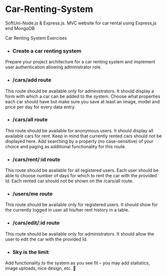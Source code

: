 # Car-Renting-System
SoftUni-Node.js &amp; Express.js. MVC website for car rental using Express,js end MongoDB

Car Renting System Exercises

* ###	Create a car renting system
Prepare your project architecture for a car renting system and implement user authentication allowing administrator role.
* ###	 /cars/add route
This route should be available only for administrators. It should display a form with which a car can be added to the system. Choose what properties each car should have but make sure you save at least an image, model and price per day for every data entry.
* ###	 /cars/all route
This route should be available for anonymous users. It should display all available cars for rent. Keep in mind that currently rented cars should not be displayed here. Add searching by a property (no case-sensitive) of your choice and paging as additional functionality for this route. 
* ###	 /cars/rent/:id route
This route should be available for all registered users. Each user should be able to choose number of days for which to rent the car with the provided Id. Each rented car should not be shown on the /cars/all route.
* ###	 /users/me route
This route should be available only for registered users. It should show for the currently logged in user all his/her rent history in a table.
* ###	 /cars/edit/:id route
This route should be available only for administrators. It should allow the user to edit the car with the provided Id.
* ###	Sky is the limit
Add functionality to the system as you see fit – you may add statistics, image uploads, nice design, etc. 

